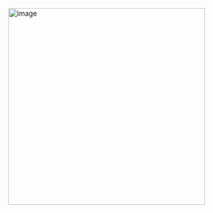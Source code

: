 <img width="399" alt="image" src="https://github.com/amina-prog/Card-Game/assets/127041422/7786b3df-2892-468d-a10b-5294d435bbf9">
